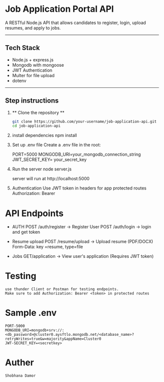 # Job Application Portal API

A RESTful Node.js API that allows candidates to register, login, upload resumes, and apply to jobs.

---

## Tech Stack

- Node.js + express.js
- Mongodb with mongoose
- JWT Authentication
- Multer for file upload
- dotenv

---

## Step instructions

1. ** Clone the repository **

   ```bash
   git clone https://github.com/your-username/job-application-api.git
   cd job-application-api

   ```

2. install dependencies
   npm install

3. Set up .env file
   Create a .env file in the root:

   PORT=5000
   MONGODB_URI=your_mongodb_connection_string
   JWT_SECRET_KEY= your_secret_key

4. Run the server
   node server.js

   server will run at http://localhost:5000

5. Authentication
   Use JWT token in headers for app protected routes
   Authorization: Bearer <token>

# API Endpoints

- AUTH
  POST /auth/register -> Register User
  POST /auth/login -> login and get token

- Resume upload
  POST /resume/upload -> Upload resume
  (PDF/DOCX)
  Form-Data: key =resume, type=file

- Jobs
  GET/application -> View user's application (Requires JWT token)

# Testing

    use thunder Client or Postman for testing endpoints.
    Make sure to add Authorization: Bearer <token> in protected routes

# Sample .env

    PORT-5000
    MONGODB_URI=mongodb+srv://:<db_password>@cluster0.aysftlo.mongodb.net/<database_name>?retryWrites=true&w=majority&appName=Cluster0
    JWT-SECRET_KEY=<secretkey>

# Auther

    Shobhana Damor
